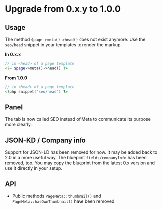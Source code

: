 # Upgrade from 0.x.y to 1.0.0

## Usage

The method `$page->meta()->head()` does not exist anymore. Use the `seo/head` snippet in your templates to render the markup. 

**In 0.x.x**
```php
// in <head> of a page template
<?= $page->meta()->head() ?>
```

**From 1.0.0**
```php
// in <head> of a page template
<?php snippet('seo/head') ?>
```

## Panel
The tab is now called SEO instead of Meta to communicate its purpose more clearly.

## JSON-KD / Company info

Support for JSON-LD has been removed for now. It may be added back to 2.0 in a more useful way. 
The blueprint `fields/companyInfo` has been removed, too. You may copy the blueprint from the latest 0.x version and use it directly in your setup. 

## API
* Public methods `PageMeta::thumbnail()` and `PageMeta::hasOwnThumbnail()` have been removed
